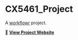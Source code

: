 # CX5461_Project

A [workflowr][] project.

[workflowr]: https://github.com/workflowr/workflowr

🔗 **[View Project Website](https://sayanpaul01.github.io/CX5461_Project/index.html)**
